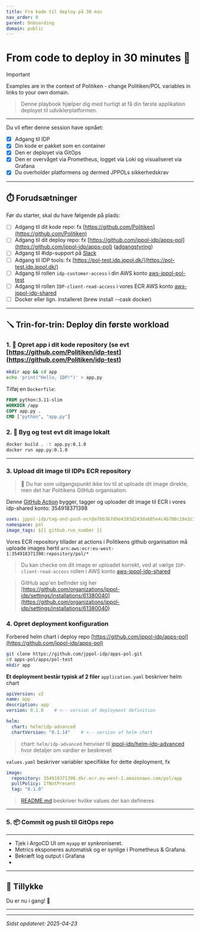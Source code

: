 ```yaml
---
title: Fra kode til deploy på 30 min
nav_order: 0 
parent: Onboarding
domain: public
---
```


# From code to deploy in 30 minutes 🚀
> [!IMPORTANT]
> Examples are in the context of Politiken - change Politiken/POL variables in links to your own domain.


> Denne playbook hjælper dig med hurtigt at få din første applikation deployet til udviklerplatformen.

---
Du vil efter denne session have opnået:

- [x] Adgang til IDP
- [x] Din kode er pakket som en container
- [x] Den er deployet via GitOps
- [x] Den er overvåget via Prometheus, logget via Loki og visualiseret via Grafana
- [x] Du overholder platformens og dermed JPPOLs sikkerhedskrav

---


## ⏱️ Forudsætninger

Før du starter, skal du have følgende på plads:

- [ ] Adgang til dit kode repo: fx [https://github.com/Politiken](https://github.com/Politiken)
- [ ] Adgang til dit deploy repo: fx [https://github.com/jppol-idp/apps-pol](https://github.com/jppol-idp/apps-pol) ([adgangstyring](https://github.com/orgs/jppol-idp/teams/apps-pol/members))
- [ ] Adgang til #idp-support på [Slack](https://ekstrabladet.slack.com/archives/C08HWLGQCTE)
- [ ] Adgang til IDP tools: fx [https://pol-test.idp.jppol.dk/](https://pol-test.idp.jppol.dk/)
- [ ] Adgang til rollen `idp-customer-access` i din AWS konto [aws-jppol-pol-test](https://jppol-sso.awsapps.com/start#/)
- [ ] Adgang til rollen `IDP-client-read-access` i vores ECR AWS konto [aws-jppol-idp-shared](https://jppol-sso.awsapps.com/start#/)
- [ ] Docker eller lign. installeret (brew install --cask docker)

---

## 🪛 Trin-for-trin: Deploy din første workload

### 1. 📁 Opret app i dit kode repository (se evt [https://github.com/Politiken/idp-test](https://github.com/Politiken/idp-test)

```bash
mkdir app && cd app
echo 'print("Hello, IDP!")' > app.py
```

Tilføj en `Dockerfile`:

```Dockerfile
FROM python:3.11-slim
WORKDIR /app
COPY app.py .
CMD ["python", "app.py"]
```

### 2. 🐳 Byg og test evt dit image lokalt

```bash
docker build . -t app.py:0.1.0
docker run app.py:0.1.0
```

---

### 3. Upload dit image til IDPs ECR repository

> 🚨 Du har som udgangspunkt ikke lov til at uploade dit image direkte, men det har Politikens GitHub organisation.

Denne [GitHub Action](https://github.com/Politiken/idp-test/blob/master/.github/workflows/build-push-deploy.yaml) bygger, 
tagger og uploader dit image til ECR i vores idp-shared konto: 354918371398


```yaml
uses: jppol-idp/tag-and-push-ecr@a7bb367d9e4393d243da605e4c4b700c18e2c34d
namespace: pol
image_tags: ${{ github.run_number }}
```

Vores ECR repository tillader at actions i Politikens github organisation må uploade images hertil
`arn:aws:ecr:eu-west-1:354918371398:repository/pol/*`

> Du kan checke om dit image er uploadet korrekt, ved at vælge `IDP-client-read-access` rollen i AWS konto [aws-jppol-idp-shared](https://jppol-sso.awsapps.com/start#/)



> GitHub app'en befinder sig her [https://github.com/organizations/jppol-idp/settings/installations/61380040](https://github.com/organizations/jppol-idp/settings/installations/61380040)

### 4. Opret deployment konfiguration

Forbered helm chart i deploy repo [https://github.com/jppol-idp/apps-pol](https://github.com/jppol-idp/apps-pol)

```bash
git clone https://github.com/jppol-idp/apps-pol.git
cd apps-pol/apps/pol-test
mkdir app
```

**Et deployment består typisk af 2 filer**
`application.yaml` beskriver helm chart 

```yaml
apiVersion: v2
name: app
description: app 
version: 0.1.0    # <-- version af deployment definition

helm:
  chart: helm/idp-advanced
  chartVersion: "0.1.14"    # <-- version af helm chart
```

> chart: `helm/idp-advanced` henviser til [jppol-idp/helm-idp-advanced](https://github.com/jppol-idp/helm-idp-advanced/tree/main/charts/idp-advanced/Chart.yaml) hvor detaljer om vardier er beskrevet

`values.yaml` beskriver variabler specifikke for dette deployment, fx

```yaml
image:
  repository: 354918371398.dkr.ecr.eu-west-1.amazonaws.com/pol/app 
  pullPolicy: IfNotPresent
  tag: "0.1.0"
```
> [README.md](https://github.com/jppol-idp/helm-idp-advanced/blob/main/README.md) beskriver hvilke values der kan defineres
---

### 5. 📦 Commit og push til GitOps repo

---

- Tjek i ArgoCD UI om `myapp` er synkroniseret.
- Metrics eksponeres automatisk og er synlige i Prometheus & Grafana.
- Bekræft log output i Grafana
- 
---

## 🏁 Tillykke

Du er nu i gang! 💪

---


---
*Sidst opdateret: 2025-04-23*
